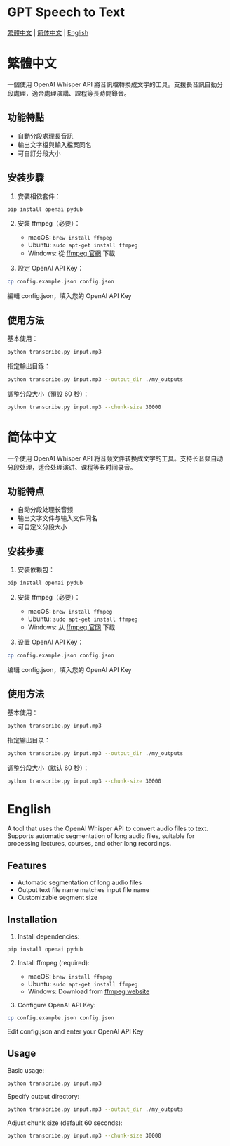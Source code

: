 # GPT Speech to Text

[繁體中文](#繁體中文) | [简体中文](#简体中文) | [English](#english)

# 繁體中文

一個使用 OpenAI Whisper API 將音訊檔轉換成文字的工具。支援長音訊自動分段處理，適合處理演講、課程等長時間錄音。

## 功能特點

- 自動分段處理長音訊
- 輸出文字檔與輸入檔案同名
- 可自訂分段大小

## 安裝步驟

1. 安裝相依套件：
```bash
pip install openai pydub
```

2. 安裝 ffmpeg（必要）：
   - macOS: `brew install ffmpeg`
   - Ubuntu: `sudo apt-get install ffmpeg`
   - Windows: 從 [ffmpeg 官網](https://ffmpeg.org/download.html) 下載

3. 設定 OpenAI API Key：
```bash
cp config.example.json config.json
```
編輯 config.json，填入您的 OpenAI API Key

## 使用方法

基本使用：
```bash
python transcribe.py input.mp3
```

指定輸出目錄：
```bash
python transcribe.py input.mp3 --output_dir ./my_outputs
```

調整分段大小（預設 60 秒）：
```bash
python transcribe.py input.mp3 --chunk-size 30000
```

# 简体中文

一个使用 OpenAI Whisper API 将音频文件转换成文字的工具。支持长音频自动分段处理，适合处理演讲、课程等长时间录音。

## 功能特点

- 自动分段处理长音频
- 输出文字文件与输入文件同名
- 可自定义分段大小

## 安装步骤

1. 安装依赖包：
```bash
pip install openai pydub
```

2. 安装 ffmpeg（必要）：
   - macOS: `brew install ffmpeg`
   - Ubuntu: `sudo apt-get install ffmpeg`
   - Windows: 从 [ffmpeg 官网](https://ffmpeg.org/download.html) 下载

3. 设置 OpenAI API Key：
```bash
cp config.example.json config.json
```
编辑 config.json，填入您的 OpenAI API Key

## 使用方法

基本使用：
```bash
python transcribe.py input.mp3
```

指定输出目录：
```bash
python transcribe.py input.mp3 --output_dir ./my_outputs
```

调整分段大小（默认 60 秒）：
```bash
python transcribe.py input.mp3 --chunk-size 30000
```

# English

A tool that uses the OpenAI Whisper API to convert audio files to text. Supports automatic segmentation of long audio files, suitable for processing lectures, courses, and other long recordings.

## Features

- Automatic segmentation of long audio files
- Output text file name matches input file name
- Customizable segment size

## Installation

1. Install dependencies:
```bash
pip install openai pydub
```

2. Install ffmpeg (required):
   - macOS: `brew install ffmpeg`
   - Ubuntu: `sudo apt-get install ffmpeg`
   - Windows: Download from [ffmpeg website](https://ffmpeg.org/download.html)

3. Configure OpenAI API Key:
```bash
cp config.example.json config.json
```
Edit config.json and enter your OpenAI API Key

## Usage

Basic usage:
```bash
python transcribe.py input.mp3
```

Specify output directory:
```bash
python transcribe.py input.mp3 --output_dir ./my_outputs
```

Adjust chunk size (default 60 seconds):
```bash
python transcribe.py input.mp3 --chunk-size 30000
```
